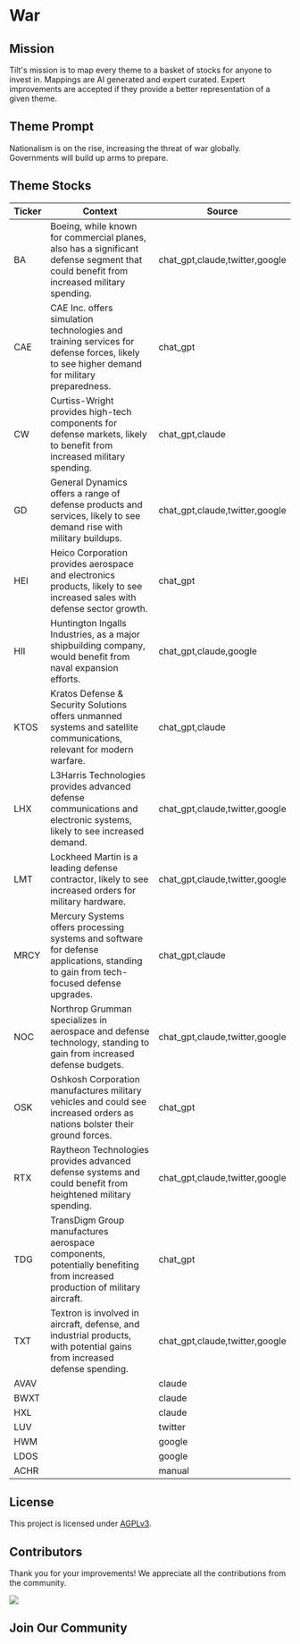 <!--[[[cog
import cog
import json
with open('config.json') as file:
  config = json.load(file)
  cog.outl(f"# {config['name'].title()}")
]]]-->
# War
<!--//[[[end]]]-->

## Mission

Tilt's mission is to map every theme to a basket of stocks for anyone to invest in. Mappings are AI generated and expert curated.
Expert improvements are accepted if they provide a better representation of a given theme.

## Theme Prompt
<!--[[[cog
import cog
import json
with open('config.json') as file:
  config = json.load(file)
  cog.outl(config['prompt'])
]]]-->
Nationalism is on the rise, increasing the threat of war globally. Governments will build up arms to prepare.
<!--[[[end]]]-->

## Theme Stocks

<!--[[[cog
import cog
import csv
import json

with open('context.json') as file:
  contexts = json.load(file)

def _get_context_str_for_ticker(ticker):
  try:
    context = contexts[ticker]
    context_str = context['chat_gpt'] or context['claude'] or ""
  except KeyError:
    context_str = ""

  return context_str

cog.outl("| Ticker  | Context | Source |")
cog.outl("| ------- | ---- | ---- |")

with open('theme.csv') as file:
  reader = csv.reader(file)
  next(reader) # skip the header
  for row in reader:
    context_str = _get_context_str_for_ticker(row[0])
    cog.outl(f"| {row[0]} | {context_str} | {row[1]} |")
]]]-->
| Ticker  | Context | Source |
| ------- | ---- | ---- |
| BA | Boeing, while known for commercial planes, also has a significant defense segment that could benefit from increased military spending. | chat_gpt,claude,twitter,google |
| CAE | CAE Inc. offers simulation technologies and training services for defense forces, likely to see higher demand for military preparedness. | chat_gpt |
| CW | Curtiss-Wright provides high-tech components for defense markets, likely to benefit from increased military spending. | chat_gpt,claude |
| GD | General Dynamics offers a range of defense products and services, likely to see demand rise with military buildups. | chat_gpt,claude,twitter,google |
| HEI | Heico Corporation provides aerospace and electronics products, likely to see increased sales with defense sector growth. | chat_gpt |
| HII | Huntington Ingalls Industries, as a major shipbuilding company, would benefit from naval expansion efforts. | chat_gpt,claude,google |
| KTOS | Kratos Defense & Security Solutions offers unmanned systems and satellite communications, relevant for modern warfare. | chat_gpt,claude |
| LHX | L3Harris Technologies provides advanced defense communications and electronic systems, likely to see increased demand. | chat_gpt,claude,twitter,google |
| LMT | Lockheed Martin is a leading defense contractor, likely to see increased orders for military hardware. | chat_gpt,claude,twitter,google |
| MRCY | Mercury Systems offers processing systems and software for defense applications, standing to gain from tech-focused defense upgrades. | chat_gpt,claude |
| NOC | Northrop Grumman specializes in aerospace and defense technology, standing to gain from increased defense budgets. | chat_gpt,claude,twitter,google |
| OSK | Oshkosh Corporation manufactures military vehicles and could see increased orders as nations bolster their ground forces. | chat_gpt |
| RTX | Raytheon Technologies provides advanced defense systems and could benefit from heightened military spending. | chat_gpt,claude,twitter,google |
| TDG | TransDigm Group manufactures aerospace components, potentially benefiting from increased production of military aircraft. | chat_gpt |
| TXT | Textron is involved in aircraft, defense, and industrial products, with potential gains from increased defense spending. | chat_gpt,claude,twitter,google |
| AVAV |  | claude |
| BWXT |  | claude |
| HXL |  | claude |
| LUV |  | twitter |
| HWM |  | google |
| LDOS |  | google |
| ACHR |  | manual |
<!--[[[end]]]-->

## License

<p>
This project is licensed under <a href="./LICENSE">AGPLv3</a>.
</p>


## Contributors

Thank you for your improvements! We appreciate all the contributions from the community.

<!--[[[cog
import cog
import json
with open('config.json') as file:
  config = json.load(file)
  repo = config['github_repo'].lower()
  cog.outl(f'<a href="https://github.com/gettilt/{repo}/graphs/contributors">')
  cog.outl(f'  <img src="https://contrib.rocks/image?repo=gettilt/{repo}" />')
  cog.outl('</a>')
]]]-->
<a href="https://github.com/gettilt/war/graphs/contributors">
  <img src="https://contrib.rocks/image?repo=gettilt/war" />
</a>
<!--[[[end]]]-->

## Join Our Community

<a href="https://discord.gg/4vYMhRpaMY" target="_blank">
<img src="https://discord.com/api/guilds/1179775688421683220/widget.png?style=banner3" alt="">
</a>
